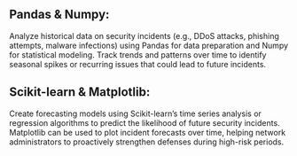 ## Pandas & Numpy:
Analyze historical data on security incidents (e.g., DDoS attacks, phishing attempts, malware infections) using Pandas for data preparation and Numpy for statistical modeling.
Track trends and patterns over time to identify seasonal spikes or recurring issues that could lead to future incidents.
## Scikit-learn & Matplotlib:
Create forecasting models using Scikit-learn’s time series analysis or regression algorithms to predict the likelihood of future security incidents.
Matplotlib can be used to plot incident forecasts over time, helping network administrators to proactively strengthen defenses during high-risk periods.
